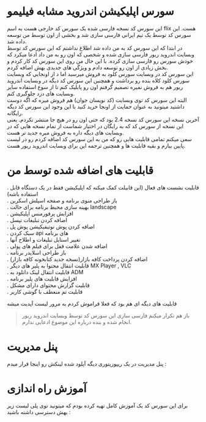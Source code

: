 # سورس اپلیکیشن اندروید مشابه فیلیمو
این سورس کد نسخه فارسی شده یک سورس کد خارجی هست به اسم flix هست. این سورس کد توسط یک تیم ایرانی فارسی سازی شد و بخشی از اون توسط من توسعه داده شد.<br>
در ابتدا که این سورس کد به من داده شد اطلاع نداشتم که این سورس کد توسط وبسایت اندروید ریور فارسی سازی شده و شخصی که اون رو به من داد ادعا میکرد که خودش سورس رو فارسی سازی کرده. با این حال من روی این سورس کد کار کردم و بخش زیادی از اون رو توسعه دادم و ویژگی های جدیدی بهش اضافه کردم.<br>
این سورس کد در وبسایت سورس کلود به فروش میرسید اما د از اونجایی که وبسایت سورس کلود کلاه بنده رو برداشت و همچنین این سورس کد دیگه در وبسایت اندروید ریور هم به فروش نمیره تصمیم گرفتم اون رو پابلیک کنم تا از سوع استفاده سایر وبسایت های دزد جلوگیری کنم.<br>
البته این سورس کد توی وبسایت (کد نویسان جوان) هم فروش میره که اگه دوست داشتید میتونید به عنوان حمایت از اونجا خرید کنید با این وجود این سورس کد دیگه رایگانه.<br>
آخرین نسخه این سورس کد نسخه 2.4 بود که حتی اون رو در هیچ جا منتشر نکردم. یعنی این نسخه از سورس کد که به رایگان در اختیار شماست از تمام نسخه هایی که در وبسایت های دیگه داره به فروش میره جدید تر هست.<br>
سعی میکنم تمامی قابلیت هایی رو که من به این سورس کد اضافه کردم رو در لیست پایین بیارم و بقیه قابلیت ها و همچنین ترجمه این برای وبسایت اندروید ریور هست.<br>

# قابلیت های اضافه شده توسط من
. قابلیت نشست های فعال (این قابیلت کمک میکنه که اپلیکیشن فقط در یک دستگاه قابل استفاده باشه)<br>
. باز طراحی منوی برنامه و صفحه اسپلش اسکرین<br>
. بهینه سازی محیط برنامه برای حالت landscape<br>
. افزایش پرفورمنس اپلیکیشن<br>
. اضافه کردن تبلیغات تپسل<br>
. اضافه کردن پوش نوتیفیکیشن پوش پل<br>
. سبک کردن api های برنامه<br>
. تغییر استایل تبلیغات و اطلاح آنها<br>
. اضافه شدن علامت قفل برای فیلم های پولی<br>
. باز طراحی اسلایدر برنامه<br>
. اضافه کردن پرداخت کافه بازار(نسخه جدید کتابخونه کافه بازار)<br>
. قابلیت انتقال محتوا به پلیر های دیگر MX Player , VLC <br>
. قابلیت انتقال لینک دانلود به ADM <br>
. افزایش قابلیت های پلیر برنامه<br>
. قابلیت گزارش محتوای دارای مشکل<br>
. قابلیت تم منعطف با گوشی کاربر<br>

قابلیت های دیگه ای هم بود که فعلا فراموش کردم به مرور لیست آپدیت میشه<br>

> باز هم تکرار میکنم فارسی سازی این سورس کد توسط وبسایت اندروید ریور انجام شده و بنده درباره این موضوع ادعایی ندارم.<br>

# پنل مدیریت
پنل مدیریت در یک ریپوزیتوری دیگه آپلود شده لینکش رو اینجا قرار میدم :

# آموزش راه اندازی
برای این سورس کد یک آموزش کامل تهیه کرده بودم که میتونید توی پلی لیست زیر بهش دسترسی داشته باشید : 
